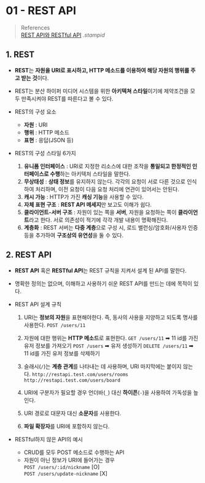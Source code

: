 # 01 - REST API

> References <br> <a href="https://velog.io/@stampid/REST-API와-RESTful-API">REST API와 RESTful API</a> _.stampid_

## 1. REST

- **REST**는 **자원을 URI로 표시하고, HTTP 메소드를 이용하여 해당 자원의 행위를 주고 받는 것**이다.
- REST는 분산 하이퍼 미디어 시스템을 위한 **아키텍쳐 스타일**이기에 제약조건을 모두 만족시켜야 REST를 따른다고 볼 수 있다.

- REST의 구성 요소

  - **자원** : URI
  - **행위** : HTTP 메소드
  - **표현** : 응답(JSON 등)

- REST의 구성 스타일 6가지
  1. **유니폼 인터페이스** : URI로 지정한 리소스에 대한 조작을 **통일되고 한정적인 인터페이스로 수행**하는 아키텍처 스타일을 말한다.
  2. **무상태성** : **상태 정보**를 유지하지 않는다. 각각의 요청이 서로 다른 것으로 인식하여 처리하며, 이전 요청이 다음 요청 처리에 연관이 있어서는 안된다.
  3. **캐시 가능** : HTTP가 가진 **캐싱 기능**을 사용할 수 있다.
  4. **자체 표현 구조** : **REST API 메세지**만 보고도 이해가 쉽다.
  5. **클라이언트-서버 구조** : 자원이 있는 쪽을 **서버**, 자원을 요청하는 쪽이 **클라이언트**라고 한다. 서로 의존성이 적기에 각각 개발 내용이 명확해진다.
  6. **계층화** : REST 서버는 **다중 계층**으로 구성 시, 로드 밸런싱/암호화/사용자 인증 등을 추가하여 **구조상의 유연성**을 둘 수 있다.

## 2. REST API

- **REST API** 혹은 **RESTful API**는 REST 규칙을 지켜서 설계 된 API를 말한다.
- 명확한 정의는 없으며, 이해하고 사용하기 쉬운 REST API를 만드는 데에 목적이 있다.

- REST API 설계 규칙

  1. URI는 **정보의 자원**을 표현해야한다. 즉, 동사의 사용을 지양하고 되도록 명사를 사용한다.
     `POST /users/11`

  2. 자원에 대한 행위는 **HTTP 메소드**로 표현한다.
     `GET /users/11` ➡ 11 id를 가진 유저 정보를 가져오기
     `POST /users` ➡ 유저 생성하기
     `DELETE /users/11` ➡ 11 id를 가진 유저 정보를 삭제하기

  3. 슬래시(`/`)는 **계층 관계**를 나타내는 데 사용하며, URI 마지막에는 붙이지 않는다.
     `http://restapi.test.com/users/rooms`
     `http://restapi.test.com/users/board`

  4. URI에 구분자가 필요할 경우 언더바(`_`) 대신 **하이픈**(`-`)을 사용하여 가독성을 높인다.
  5. URI 경로로 대문자 대신 **소문자**를 사용한다.
  6. **파일 확장자**를 URI에 포함하지 않는다.

- RESTful하지 않은 API의 예시
  - CRUD를 모두 POST 메소드로 수행하는 API
  - 자원이 아닌 정보가 URI에 들어가는 경우 <br>
    `POST /users/:id/nickname` [O] <br>
    `POST /users/update-nickname` [X]
